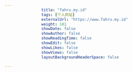 ```yaml
---
                title: "fahru.my.id"
                tags: [个人网站]
                externalUrl: "https://www.fahru.my.id"
                weight: 101
                showDate: false
                showAuthor: false
                showReadingTime: false
                showEdit: false
                showLikes: false
                showViews: false
                layoutBackgroundHeaderSpace: false
                
---
```


